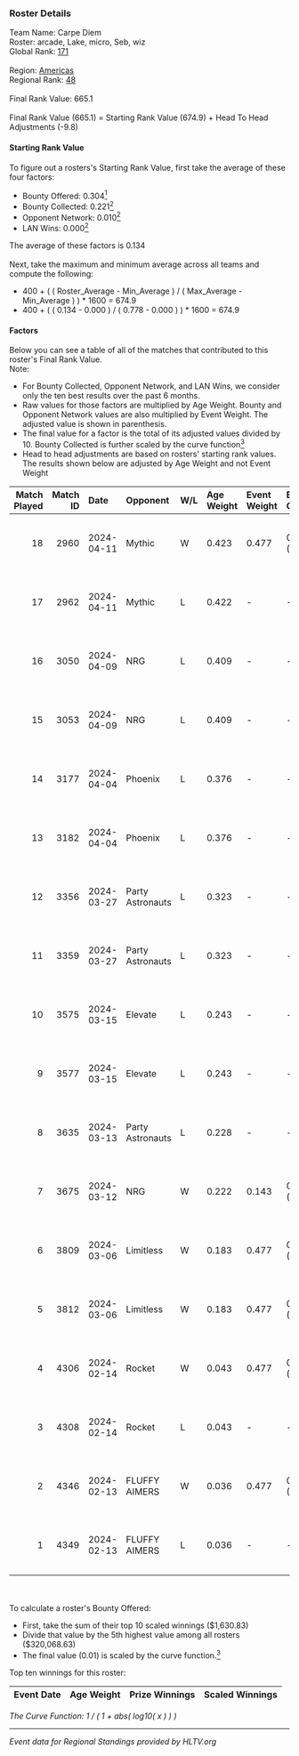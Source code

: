 ### Roster Details<br />
Team Name: Carpe Diem<br />
Roster: arcade, Lake, micro, Seb, wiz<br />
Global Rank: [171](../../standings_global_2024_08_06.md)<br />
<br />
Region: [Americas]( ../../standings_americas_2024_08_06.md)<br />
Regional Rank: [48]( ../../standings_americas_2024_08_06.md)<br />
<br />
Final Rank Value:  665.1<br />
<br />
Final Rank Value (665.1) = Starting Rank Value (674.9) + Head To Head Adjustments (-9.8)<br />

#### Starting Rank Value<br />
To figure out a rosters's Starting Rank Value, first take the average of these four factors:<br />
- Bounty Offered: 0.304[<sup>1</sup>](#table2)
- Bounty Collected: 0.221[<sup>2</sup>](#table1)
- Opponent Network: 0.010[<sup>2</sup>](#table1)
- LAN Wins: 0.000[<sup>2</sup>](#table1)

The average of these factors is 0.134<br />
<br />
Next, take the maximum and minimum average across all teams and compute the following:<br />
- 400 + ( ( Roster_Average - Min_Average ) / ( Max_Average - Min_Average ) ) * 1600 = 674.9
- 400 + ( ( 0.134 - 0.000 ) / ( 0.778 - 0.000 ) ) * 1600 = 674.9


#### Factors<br />
Below you can see a table of all of the matches that contributed to this roster's Final Rank Value.<br />
Note:<br />

- For Bounty Collected, Opponent Network, and LAN Wins, we consider only the ten best results over the past 6 months.
- Raw values for those factors are multiplied by Age Weight. Bounty and Opponent Network values are also multiplied by Event Weight. The adjusted value is shown in parenthesis.
- The final value for a factor is the total of its adjusted values divided by 10. Bounty Collected is further scaled by the curve function[<sup>3</sup>](#curveFunction)
- Head to head adjustments are based on rosters' starting rank values. The results shown below are adjusted by Age Weight and not Event Weight
<span id="table1"></span><br />


| Match Played | Match ID | Date       | Opponent         | W/L | Age Weight | Event Weight | Bounty Collected | Opponent Network | LAN Wins  | H2H Adj. | Roster                        |
| -: | -: | :- | :- | :- | :- | :- | :- | :- | :- | -: | :- |
|           18 |     2960 | 2024-04-11 | Mythic           | W   | 0.423      | 0.477        | 0.010 (0.002)    | 0.285 (0.057)    | 0 (0.000) |     8.78 | arcade, Lake, micro, Seb, wiz |
|           17 |     2962 | 2024-04-11 | Mythic           | L   | 0.422      | -            | -                | -                | -         |    -4.59 | arcade, Lake, micro, Seb, wiz |
|           16 |     3050 | 2024-04-09 | NRG              | L   | 0.409      | -            | -                | -                | -         |    -3.26 | arcade, Lake, micro, Seb, wiz |
|           15 |     3053 | 2024-04-09 | NRG              | L   | 0.409      | -            | -                | -                | -         |    -3.35 | arcade, Lake, micro, Seb, wiz |
|           14 |     3177 | 2024-04-04 | Phoenix          | L   | 0.376      | -            | -                | -                | -         |    -4.81 | arcade, Lake, micro, Seb, wiz |
|           13 |     3182 | 2024-04-04 | Phoenix          | L   | 0.376      | -            | -                | -                | -         |    -4.97 | arcade, Lake, micro, Seb, wiz |
|           12 |     3356 | 2024-03-27 | Party Astronauts | L   | 0.323      | -            | -                | -                | -         |    -1.99 | arcade, Lake, micro, Seb, wiz |
|           11 |     3359 | 2024-03-27 | Party Astronauts | L   | 0.323      | -            | -                | -                | -         |    -2.02 | arcade, Lake, micro, Seb, wiz |
|           10 |     3575 | 2024-03-15 | Elevate          | L   | 0.243      | -            | -                | -                | -         |    -1.13 | arcade, Lake, micro, Seb, wiz |
|            9 |     3577 | 2024-03-15 | Elevate          | L   | 0.243      | -            | -                | -                | -         |    -1.14 | arcade, Lake, micro, Seb, wiz |
|            8 |     3635 | 2024-03-13 | Party Astronauts | L   | 0.228      | -            | -                | -                | -         |    -1.46 | arcade, Lake, micro, Seb, wiz |
|            7 |     3675 | 2024-03-12 | NRG              | W   | 0.222      | 0.143        | 0.020 (0.001)    | 0.502 (0.016)    | 0 (0.000) |     5.06 | arcade, Lake, micro, Seb, wiz |
|            6 |     3809 | 2024-03-06 | Limitless        | W   | 0.183      | 0.477        | 0.001 (0.000)    | 0.159 (0.014)    | 0 (0.000) |     2.70 | arcade, Lake, micro, Seb, wiz |
|            5 |     3812 | 2024-03-06 | Limitless        | W   | 0.183      | 0.477        | 0.001 (0.000)    | 0.159 (0.014)    | 0 (0.000) |     2.74 | arcade, Lake, micro, Seb, wiz |
|            4 |     4306 | 2024-02-14 | Rocket           | W   | 0.043      | 0.477        | 0.000 (0.000)    | 0.006 (0.000)    | 0 (0.000) |     0.35 | arcade, Lake, micro, Seb, wiz |
|            3 |     4308 | 2024-02-14 | Rocket           | L   | 0.043      | -            | -                | -                | -         |    -1.00 | arcade, Lake, micro, Seb, wiz |
|            2 |     4346 | 2024-02-13 | FLUFFY AIMERS    | W   | 0.036      | 0.477        | 0.010 (0.000)    | 0.095 (0.002)    | 0 (0.000) |     0.70 | arcade, Lake, micro, Seb, wiz |
|            1 |     4349 | 2024-02-13 | FLUFFY AIMERS    | L   | 0.036      | -            | -                | -                | -         |    -0.44 | arcade, Lake, micro, Seb, wiz |

<br />
<span id="table2"></span><br />
To calculate a roster's Bounty Offered:<br />

- First, take the sum of their top 10 scaled winnings ($1,630.83)
- Divide that value by the 5th highest value among all rosters ($320,068.63)
- The final value (0.01) is scaled by the curve function.[<sup>3</sup>](#curveFunction)

Top ten winnings for this roster:<br />

| Event Date | Age Weight | Prize Winnings | Scaled Winnings |
| :- | -: | :- | :- |


<span id="curveFunction"></span>_The Curve Function: 1 / ( 1 + abs( log10( x ) ) )_<br />

---
_Event data for Regional Standings provided by HLTV.org_<br />
